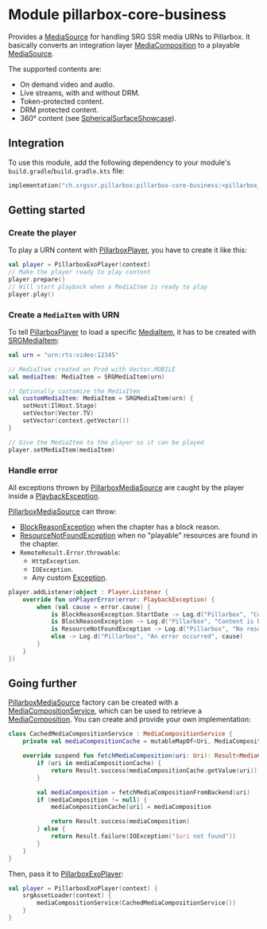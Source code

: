 # Module pillarbox-core-business

Provides a [MediaSource][androidx.media3.exoplayer.source.MediaSource] for handling SRG SSR media URNs to Pillarbox. It basically converts an
integration layer [MediaComposition][ch.srgssr.pillarbox.core.business.integrationlayer.data.MediaComposition] to a playable
[MediaSource][androidx.media3.exoplayer.source.MediaSource].

The supported contents are:

- On demand video and audio.
- Live streams, with and without DRM.
- Token-protected content.
- DRM protected content.
- 360° content (see [SphericalSurfaceShowcase][spherical-surface-showcase]).

## Integration

To use this module, add the following dependency to your module's `build.gradle`/`build.gradle.kts` file:

```kotlin
implementation("ch.srgssr.pillarbox:pillarbox-core-business:<pillarbox_version>")
```

## Getting started

### Create the player

To play a URN content with [PillarboxPlayer][ch.srgssr.pillarbox.player.PillarboxPlayer], you have to create it like this:

```kotlin
val player = PillarboxExoPlayer(context)
// Make the player ready to play content
player.prepare()
// Will start playback when a MediaItem is ready to play
player.play() 
```

### Create a `MediaItem` with URN

To tell [PillarboxPlayer][ch.srgssr.pillarbox.player.PillarboxPlayer] to load a specific [MediaItem][androidx.media3.common.MediaItem], it has to be
created with [SRGMediaItem][ch.srgssr.pillarbox.core.business.SRGMediaItem]:

```kotlin
val urn = "urn:rts:video:12345"

// MediaItem created on Prod with Vector.MOBILE
val mediaItem: MediaItem = SRGMediaItem(urn)

// Optionally customize the MediaItem
val customMediaItem: MediaItem = SRGMediaItem(urn) {
    setHost(IlHost.Stage)
    setVector(Vector.TV)
    setVector(context.getVector())
}

// Give the MediaItem to the player so it can be played
player.setMediaItem(mediaItem)
```

### Handle error

All exceptions thrown by [PillarboxMediaSource][ch.srgssr.pillarbox.player.source.PillarboxMediaSource] are caught by the player inside a
[PlaybackException][androidx.media3.common.PlaybackException].

[PillarboxMediaSource][ch.srgssr.pillarbox.player.source.PillarboxMediaSource] can throw:

- [BlockReasonException][ch.srgssr.pillarbox.core.business.exception.BlockReasonException] when the chapter has a block reason.
- [ResourceNotFoundException][ch.srgssr.pillarbox.core.business.exception.ResourceNotFoundException] when no "playable" resources are found in the
  chapter.
- `RemoteResult.Error`.`throwable`:
    - `HttpException`.
    - `IOException`.
    - Any custom [Exception][kotlin.Exception].

```kotlin
player.addListener(object : Player.Listener {
    override fun onPlayerError(error: PlaybackException) {
        when (val cause = error.cause) {
            is BlockReasonException.StartDate -> Log.d("Pillarbox", "Content is blocked until ${cause.instant}")
            is BlockReasonException -> Log.d("Pillarbox", "Content is blocked", cause)
            is ResourceNotFoundException -> Log.d("Pillarbox", "No resources found in the chapter")
            else -> Log.d("Pillarbox", "An error occurred", cause)
        }
    }
})
```

## Going further

[PillarboxMediaSource][ch.srgssr.pillarbox.player.source.PillarboxMediaSource] factory can be created with a
[MediaCompositionService][ch.srgssr.pillarbox.core.business.integrationlayer.service.MediaCompositionService], which can be used to retrieve a
[MediaComposition][ch.srgssr.pillarbox.core.business.integrationlayer.data.MediaComposition]. You can create and provide your own implementation:

```kotlin
class CachedMediaCompositionService : MediaCompositionService {
    private val mediaCompositionCache = mutableMapOf<Uri, MediaComposition>()

    override suspend fun fetchMediaComposition(uri: Uri): Result<MediaComposition> {
        if (uri in mediaCompositionCache) {
            return Result.success(mediaCompositionCache.getValue(uri))
        }

        val mediaComposition = fetchMediaCompositionFromBackend(uri)
        if (mediaComposition != null) {
            mediaCompositionCache[uri] = mediaComposition

            return Result.success(mediaComposition)
        } else {
            return Result.failure(IOException("$uri not found"))
        }
    }
}
```

Then, pass it to [PillarboxExoPlayer][ch.srgssr.pillarbox.player.PillarboxExoPlayer]:

```kotlin
val player = PillarboxExoPlayer(context) {
    srgAssetLoader(context) {
        mediaCompositionService(CachedMediaCompositionService())
    }
}
```

[androidx.media3.common.MediaItem]: https://developer.android.com/reference/androidx/media3/common/MediaItem
[androidx.media3.common.PlaybackException]: https://developer.android.com/reference/androidx/media3/common/PlaybackException
[androidx.media3.exoplayer.source.MediaSource]: https://developer.android.com/reference/androidx/media3/exoplayer/source/MediaSource
[ch.srgssr.pillarbox.core.business.exception.BlockReasonException]: https://github.com/SRGSSR/pillarbox-android/tree/main/pillarbox-core-business/src/main/java/ch/srgssr/pillarbox/core/business/exception/BlockReasonException.kt
[ch.srgssr.pillarbox.core.business.exception.ResourceNotFoundException]: https://github.com/SRGSSR/pillarbox-android/tree/main/pillarbox-core-business/src/main/java/ch/srgssr/pillarbox/core/business/exception/ResourceNotFoundException.kt
[ch.srgssr.pillarbox.core.business.integrationlayer.data.MediaComposition]: https://android.pillarbox.ch/api/pillarbox-core-business/ch.srgssr.pillarbox.core.business.integrationlayer.data/-media-composition/index.html
[ch.srgssr.pillarbox.core.business.integrationlayer.service.MediaCompositionService]: https://android.pillarbox.ch/api/pillarbox-core-business/ch.srgssr.pillarbox.core.business.integrationlayer.service/-media-composition-service/index.html
[ch.srgssr.pillarbox.core.business.SRGMediaItem]: https://android.pillarbox.ch/api/pillarbox-core-business/ch.srgssr.pillarbox.core.business/-s-r-g-media-item.html
[ch.srgssr.pillarbox.player.PillarboxExoPlayer]: https://android.pillarbox.ch/api/pillarbox-player/ch.srgssr.pillarbox.player/-pillarbox-exo-player/index.html
[ch.srgssr.pillarbox.player.PillarboxPlayer]: https://android.pillarbox.ch/api/pillarbox-player/ch.srgssr.pillarbox.player/-pillarbox-player/index.html
[ch.srgssr.pillarbox.player.source.PillarboxMediaSource]: https://android.pillarbox.ch/api/pillarbox-player/ch.srgssr.pillarbox.player.source/-pillarbox-media-source/index.html
[kotlin.Exception]: https://kotlinlang.org/api/latest/jvm/stdlib/kotlin/-exception/
[spherical-surface-showcase]: https://github.com/SRGSSR/pillarbox-android/tree/main/pillarbox-demo/src/main/java/ch/srgssr/pillarbox/demo/ui/showcases/misc/SphericalSurfaceShowcase.kt
